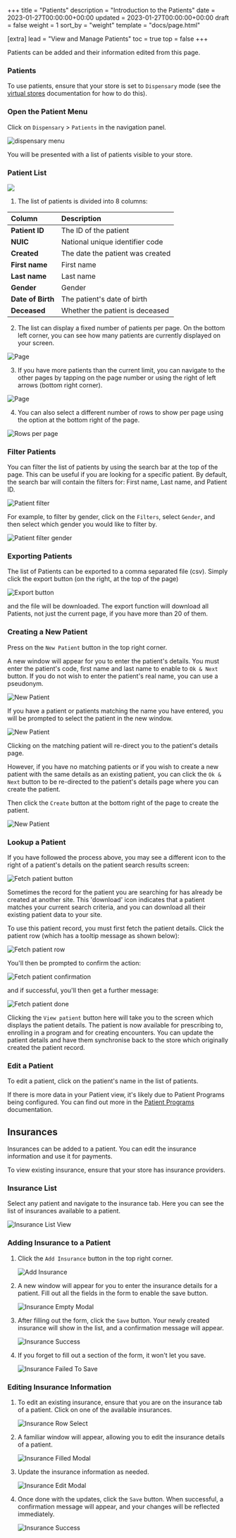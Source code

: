 +++
title = "Patients"
description = "Introduction to the Patients"
date = 2023-01-27T00:00:00+00:00
updated = 2023-01-27T00:00:00+00:00
draft = false
weight = 1
sort_by = "weight"
template = "docs/page.html"

[extra]
lead = "View and Manage Patients"
toc = true
top = false
+++

Patients can be added and their information edited from this page.

### Patients

To use patients, ensure that your store is set to `Dispensary` mode (see the [virtual stores](https://docs.msupply.org.nz/other_stuff:virtual_stores#store_type) documentation for how to do this).

### Open the Patient Menu

Click on `Dispensary` > `Patients` in the navigation panel.

![dispensary menu](/docs/dispensary/images/dispensary_menu.png)

You will be presented with a list of patients visible to your store.

### Patient List

![](/docs/dispensary/images/patient-list-view.png)

1. The list of patients is divided into 8 columns:

| Column            | Description                      |
| :---------------- | :------------------------------- |
| **Patient ID**    | The ID of the patient            |
| **NUIC**          | National unique identifier code  |
| **Created**       | The date the patient was created |
| **First name**    | First name                       |
| **Last name**     | Last name                        |
| **Gender**        | Gender                           |
| **Date of Birth** | The patient's date of birth      |
| **Deceased**      | Whether the patient is deceased  |

2. The list can display a fixed number of patients per page. On the bottom left corner, you can see how many patients are currently displayed on your screen.

![Page](/docs/distribution/images/os_list_showing.png)

3. If you have more patients than the current limit, you can navigate to the other pages by tapping on the page number or using the right of left arrows (bottom right corner).

![Page](/docs/distribution/images/os_list_pagenumbers.png)

4. You can also select a different number of rows to show per page using the option at the bottom right of the page.

![Rows per page](/docs/introduction/images/rows-per-page-select.png)

### Filter Patients

You can filter the list of patients by using the search bar at the top of the page. This can be useful if you are looking for a specific patient. By default, the search bar will contain the filters for: First name, Last name, and Patient ID.

![Patient filter](/docs/dispensary/images/patient_filter.png)

For example, to filter by gender, click on the `Filters`, select `Gender`, and then select which gender you would like to filter by.

![Patient filter gender](/docs/dispensary/images/patient_filter.gif)

### Exporting Patients

The list of Patients can be exported to a comma separated file (csv). Simply click the export button (on the right, at the top of the page)

![Export button](/docs/distribution/images/export.png)

and the file will be downloaded. The export function will download all Patients, not just the current page, if you have more than 20 of them.

### Creating a New Patient

Press on the `New Patient` button in the top right corner.

A new window will appear for you to enter the patient's details. You must enter the patient's code, first name and last name to enable to `Ok & Next` button. If you do not wish to enter the patient's real name, you can use a pseudonym.

![New Patient](/docs/dispensary/images/patient_new.png)

If you have a patient or patients matching the name you have entered, you will be prompted to select the patient in the new window.

![New Patient](/docs/dispensary/images/patient_search.png)

Clicking on the matching patient will re-direct you to the patient's details page.

However, if you have no matching patients or if you wish to create a new patient with the same details as an existing patient, you can click the `Ok & Next` button to be re-directed to the patient's details page where you can create the patient.

Then click the `Create` button at the bottom right of the page to create the patient.

![New Patient](/docs/dispensary/images/patient_creation_detail.png)

### Lookup a Patient

If you have followed the process above, you may see a different icon to the right of a patient's details on the patient search results screen:

![Fetch patient button](/docs/dispensary/images/fetch_patient_button.png)

Sometimes the record for the patient you are searching for has already be created at another site. This 'download' icon indicates that a patient matches your current search criteria, and you can download all their existing patient data to your site.

To use this patient record, you must first fetch the patient details. Click the patient row (which has a tooltip message as shown below):

![Fetch patient row](/docs/dispensary/images/fetch_patient_row.png)

You'll then be prompted to confirm the action:

![Fetch patient confirmation](/docs/dispensary/images/fetch_patient_confirmation.png)

and if successful, you'll then get a further message:

![Fetch patient done](/docs/dispensary/images/fetch_patient_done.png)

Clicking the `View patient` button here will take you to the screen which displays the patient details. The patient is now available for prescribing to, enrolling in a program and for creating encounters. You can update the patient details and have them synchronise back to the store which originally created the patient record.

### Edit a Patient

To edit a patient, click on the patient's name in the list of patients.

If there is more data in your Patient view, it's likely due to Patient Programs being configured. You can find out more in the [Patient Programs](/docs/programs/program-module) documentation.

## Insurances

Insurances can be added to a patient. You can edit the insurance information and use it for payments.

To view existing insurance, ensure that your store has insurance providers.

### Insurance List

Select any patient and navigate to the insurance tab. Here you can see the list of insurances available to a patient.

![Insurance List View](/docs/dispensary/images/insurance_list_view.png)

### Adding Insurance to a Patient

1. Click the `Add Insurance` button in the top right corner.

   ![Add Insurance](/docs/dispensary/images/insurance_add_button.png)

2. A new window will appear for you to enter the insurance details for a patient. Fill out all the fields in the form to enable the save button.

   ![Insurance Empty Modal](/docs/dispensary/images/insurance_empty_modal.png)

3. After filling out the form, click the `Save` button. Your newly created insurance will show in the list, and a confirmation message will appear.

   ![Insurance Success](/docs/dispensary/images/insurance_success.png)

4. If you forget to fill out a section of the form, it won't let you save.

   ![Insurance Failed To Save](/docs/dispensary/images/insurance_failed_to_save.png)

### Editing Insurance Information

1. To edit an existing insurance, ensure that you are on the insurance tab of a patient. Click on one of the available insurances.

   ![Insurance Row Select](/docs/dispensary/images/insurance_row_select.png)

2. A familiar window will appear, allowing you to edit the insurance details of a patient.

   ![Insurance Filled Modal](/docs/dispensary/images/insurance_filled_modal.png)

3. Update the insurance information as needed.

   ![Insurance Edit Modal](/docs/dispensary/images/insurance_edit_modal.png)

4. Once done with the updates, click the `Save` button. When successful, a confirmation message will appear, and your changes will be reflected immediately.

   ![Insurance Success](/docs/dispensary/images/insurance_success.png)
